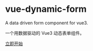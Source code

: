 # vue-dynamic-form

A data driven form component for vue3.

一个用数据驱动的 Vue3 动态表单组件。

[立即开始](./guide/about.md)